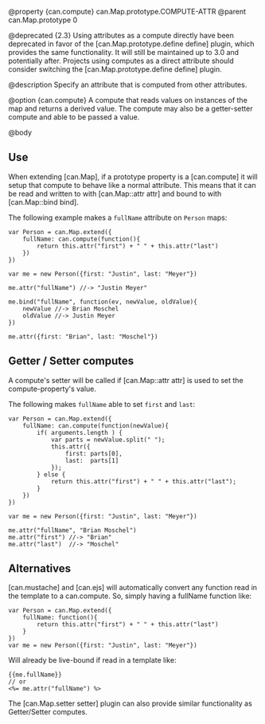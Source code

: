 @property {can.compute} can.Map.prototype.COMPUTE-ATTR
@parent can.Map.prototype 0

@deprecated {2.3} Using attributes as a compute directly have been deprecated in favor of the [can.Map.prototype.define define] plugin, which provides the same
functionality. It will still be maintained up to 3.0 and potentially after.
Projects using computes as a direct attribute should consider switching the
[can.Map.prototype.define define] plugin.

@description Specify an attribute that is computed from other attributes.

@option {can.compute} A compute that reads values on instances of the
map and returns a derived value.  The compute may also be a getter-setter
compute and able to be passed a value.

@body

## Use

When extending [can.Map], if a prototype property is a [can.compute]
it will setup that compute to behave like a normal attribute. This means
that it can be read and written to with [can.Map::attr attr] and bound to
with [can.Map::bind bind].

The following example makes a `fullName` attribute on `Person` maps:

    var Person = can.Map.extend({
        fullName: can.compute(function(){
            return this.attr("first") + " " + this.attr("last")
        })
    })

    var me = new Person({first: "Justin", last: "Meyer"})

    me.attr("fullName") //-> "Justin Meyer"

    me.bind("fullName", function(ev, newValue, oldValue){
        newValue //-> Brian Moschel
        oldValue //-> Justin Meyer
    })

    me.attr({first: "Brian", last: "Moschel"})

## Getter / Setter computes

A compute's setter will be called if [can.Map::attr attr] is
used to set the compute-property's value.

The following makes `fullName` able to set `first` and `last`:

    var Person = can.Map.extend({
        fullName: can.compute(function(newValue){
            if( arguments.length ) {
                var parts = newValue.split(" ");
                this.attr({
                    first: parts[0],
                    last:  parts[1]
                });
            } else {
                return this.attr("first") + " " + this.attr("last");
            }
        })
    })

    var me = new Person({first: "Justin", last: "Meyer"})

    me.attr("fullName", "Brian Moschel")
    me.attr("first") //-> "Brian"
    me.attr("last")  //-> "Moschel"

## Alternatives

[can.mustache] and [can.ejs] will automatically convert any function
read in the template to a can.compute. So, simply having a fullName
function like:

    var Person = can.Map.extend({
        fullName: function(){
            return this.attr("first") + " " + this.attr("last")
        }
    })
    var me = new Person({first: "Justin", last: "Meyer"})

Will already be live-bound if read in a template like:

    {{me.fullName}}
    // or
    <%= me.attr("fullName") %>

The [can.Map.setter setter] plugin can also provide similar functionality as
Getter/Setter computes.
